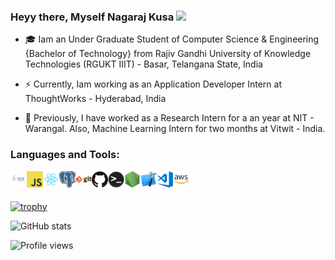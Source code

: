### Heyy there, Myself Nagaraj Kusa <img src="https://media.giphy.com/media/hvRJCLFzcasrR4ia7z/giphy.gif" width="25px">

- 🎓 Iam an Under Graduate Student of Computer Science & Engineering {Bachelor of Technology} from Rajiv Gandhi University of Knowledge Technologies (RGUKT IIIT) -          Basar, Telangana State, India

- ⚡ Currently, Iam working as an Application Developer Intern at ThoughtWorks - Hyderabad, India

- 🔭 Previously, I have worked as a Research Intern for a an year at NIT - Warangal. Also, Machine Learning Intern for two months at Vitwit - India. 


### Languages and Tools:
<img align="left" alt="Java" width="26px" src="https://raw.githubusercontent.com/github/explore/80688e429a7d4ef2fca1e82350fe8e3517d3494d/topics/java/java.png" />

<img align="left" alt="JavaScript" width="26px" src="https://raw.githubusercontent.com/github/explore/80688e429a7d4ef2fca1e82350fe8e3517d3494d/topics/javascript/javascript.png" />
<img align="left" alt="React" width="26px" src="https://raw.githubusercontent.com/github/explore/80688e429a7d4ef2fca1e82350fe8e3517d3494d/topics/react/react.png" />
<img align="left" alt="PostgreSQL" width="26px" src="https://raw.githubusercontent.com/github/explore/80688e429a7d4ef2fca1e82350fe8e3517d3494d/topics/postgresql/postgresql.png" />
<img align="left" alt="Git" width="26px" src="https://raw.githubusercontent.com/github/explore/80688e429a7d4ef2fca1e82350fe8e3517d3494d/topics/git/git.png" />
<img align="left" alt="GitHub" width="26px" src="https://raw.githubusercontent.com/github/explore/78df643247d429f6cc873026c0622819ad797942/topics/github/github.png" />
<img align="left" alt="Terminal" width="26px" src="https://raw.githubusercontent.com/github/explore/80688e429a7d4ef2fca1e82350fe8e3517d3494d/topics/terminal/terminal.png" />
<img align="left" alt="Node.js" width="26px" src="https://raw.githubusercontent.com/github/explore/80688e429a7d4ef2fca1e82350fe8e3517d3494d/topics/nodejs/nodejs.png" />
<img align="left" alt="XCode" width="26px" src="https://raw.githubusercontent.com/github/explore/80688e429a7d4ef2fca1e82350fe8e3517d3494d/topics/xcode/xcode.png" />
<img align="left" alt="Visual Studio Code" width="26px" src="https://raw.githubusercontent.com/github/explore/80688e429a7d4ef2fca1e82350fe8e3517d3494d/topics/visual-studio-code/visual-studio-code.png" />
<img align="left" alt="AWS" width="26px" src="https://raw.githubusercontent.com/github/explore/80688e429a7d4ef2fca1e82350fe8e3517d3494d/topics/aws/aws.png" />

<br />
<br />


[![trophy](https://github-profile-trophy.vercel.app/?username=nagarajukusa24)](https://github.com/ryo-ma/github-profile-trophy)

![GitHub stats](https://github-readme-stats.vercel.app/api?username=nagarajukusa24&show_icons=true&count_private=true)  

![Profile views](https://gpvc.arturio.dev/nagarajukusa24)  




<!--

**nagarajukusa24/nagarajukusa24** is a ✨ _special_ ✨ repository because its `README.md` (this file) appears on your GitHub profile.
I work on problems involving Machine Learning, Applied Deep Learning, Computer Vision & Natural Language Processing. Iam always fascinate to work in Research      & Development (R & D Engineering) teams. Building real-time applications using broad senses of engineering like AI, Blockchains & Cloud has always been my        passion.
I’m looking to collaborate on Exploring & Developing multimodel systems using AI, ML, Applied Deep Learning & Blockchains
- 👯 
Here are some ideas to get you started:
CS Under Grad  at RGUKT IIIT Basar
Student | Researcher | Developer |
- 🔭 I’m currently working on ...
- 🌱 I’m currently learning ...
- 👯 I’m looking to collaborate on ...
- 🤔 I’m looking for help with ...
- 💬 Ask me about ...
- 📫 How to reach me: ...
- 😄 Pronouns: ...
- ⚡ Fun fact: ...

-->
